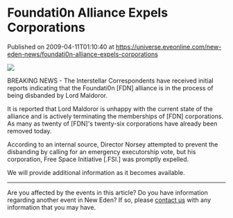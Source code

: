 # Foundati0n Alliance Expels Corporations
Published on 2009-04-11T01:10:40 at https://universe.eveonline.com/new-eden-news/foundati0n-alliance-expels-corporations

![](http://www.eve-ic.net/media/assets/icarticlebanner.png)  
  
BREAKING NEWS - The Interstellar Correspondents have received initial reports indicating that the Foundati0n [FDN] alliance is in the process of being disbanded by Lord Maldoror.

It is reported that Lord Maldoror is unhappy with the current state of the alliance and is actively terminating the memberships of [FDN] corporations. As many as twenty of [FDN]'s twenty-six corporations have already been removed today.

According to an internal source, Director Norsey attempted to prevent the disbanding by calling for an emergency executorship vote, but his corporation, Free Space Initiative [.FSI.] was promptly expelled.

We will provide additional information as it becomes available.

 

* * *

Are you affected by the events in this article? Do you have information regarding another event in New Eden? If so, please [contact us](http://myeve.eve-online.com/news.asp?a=submitrp) with any information that you may have.
